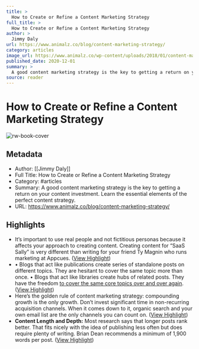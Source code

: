 ```yaml
---
title: >
  How to Create or Refine a Content Marketing Strategy
full_title: >
  How to Create or Refine a Content Marketing Strategy
author: >
  Jimmy Daly
url: https://www.animalz.co/blog/content-marketing-strategy/
category: articles
image_url: https://www.animalz.co/wp-content/uploads/2018/01/content-marketing-strategy.jpg
published_date: 2020-12-01
summary: >
  A good content marketing strategy is the key to getting a return on your content investment. Learn the essential elements of the perfect content strategy.
source: reader
---
```

# How to Create or Refine a Content Marketing Strategy

![rw-book-cover](https://www.animalz.co/wp-content/uploads/2018/01/content-marketing-strategy.jpg)

## Metadata
- Author: [[Jimmy Daly]]
- Full Title: How to Create or Refine a Content Marketing Strategy
- Category: #articles
- Summary: A good content marketing strategy is the key to getting a return on your content investment. Learn the essential elements of the perfect content strategy.
- URL: https://www.animalz.co/blog/content-marketing-strategy/

## Highlights
- It’s important to use real people and not fictitious personas because it affects your approach to creating content. Creating content for “SaaS Sally” is very different than writing for your friend Ty Magnin who runs marketing at Appcues. ([View Highlight](https://read.readwise.io/read/01hz22hdqf5kjhqfr3pnv3w0tf))
- • Blogs that act like publications create series of standalone posts on different topics. They are hesitant to cover the same topic more than once.
  • Blogs that act like libraries create hubs of related posts. They have the freedom [to cover the same core topics over and over again](https://www.animalz.co/blog/content-marketing-power-laws/). ([View Highlight](https://read.readwise.io/read/01hz22k4vdypx6dgrbjqwze8av))
- Here’s the golden rule of content marketing strategy: compounding growth is the only growth. Don’t invest significant time in non-recurring acquisition channels. When it comes down to it, organic search and your own email list are the only channels you can count on. ([View Highlight](https://read.readwise.io/read/01hz22n5mw3wk03ynbjvtjded5))
- **Content Length and Depth:** Most research says that longer posts rank better. That fits nicely with the idea of publishing less often but does require plenty of writing. Brian Dean recommends a minimum of 1,900 words per post. ([View Highlight](https://read.readwise.io/read/01hz22pthnqzzf6y3j8jdn3n0a))


